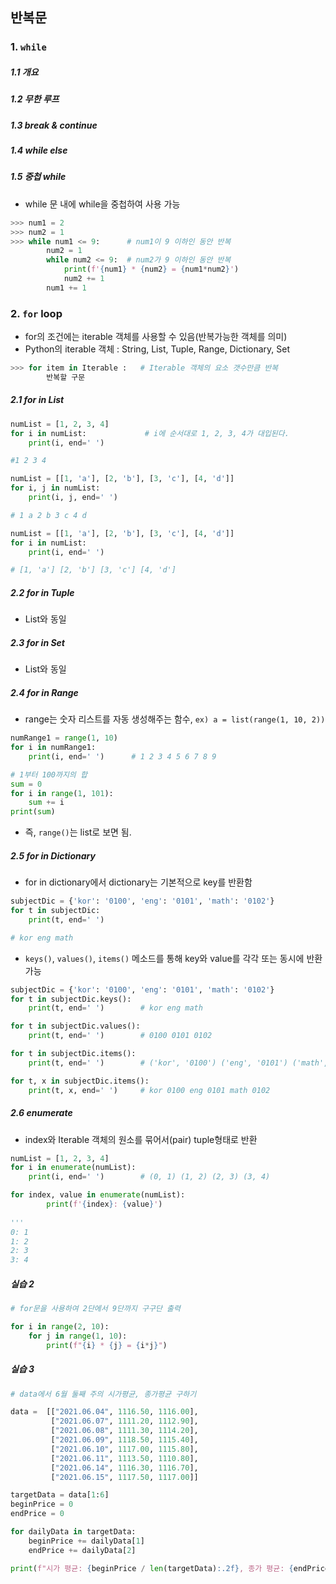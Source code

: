 ## 반복문

### 1. `while`

##### 1.1 개요

##### 1.2 무한 루프

##### 1.3 break & continue

##### 1.4 while else

##### 1.5 중첩 while

* while 문 내에 while을 중첩하여 사용 가능

```python
>>> num1 = 2
>>> num2 = 1
>>> while num1 <= 9:      # num1이 9 이하인 동안 반복
   		num2 = 1
        while num2 <= 9:  # num2가 9 이하인 동안 반복
            print(f'{num1} * {num2} = {num1*num2}')
            num2 += 1
        num1 += 1
```



### 2. `for` loop

* for의 조건에는 iterable 객체를 사용할 수 있음(반복가능한 객체를 의미)
* Python의 iterable 객체 : String, List, Tuple, Range, Dictionary, Set

```python
>>> for item in Iterable :   # Iterable 객체의 요소 갯수만큼 반복
    	반복할 구문
```



##### 2.1 for in List

```python
numList = [1, 2, 3, 4]
for i in numList:             # i에 순서대로 1, 2, 3, 4가 대입된다.
	print(i, end=' ')

#1 2 3 4

numList = [[1, 'a'], [2, 'b'], [3, 'c'], [4, 'd']]
for i, j in numList:
	print(i, j, end=' ')

# 1 a 2 b 3 c 4 d 

numList = [[1, 'a'], [2, 'b'], [3, 'c'], [4, 'd']]
for i in numList:
	print(i, end=' ')

# [1, 'a'] [2, 'b'] [3, 'c'] [4, 'd']
```



##### 2.2 for in Tuple

* List와 동일



##### 2.3 for in Set

* List와 동일



##### 2.4 for in Range

* range는 숫자 리스트를 자동 생성해주는 함수,  `ex) a = list(range(1, 10, 2))` 

```python
numRange1 = range(1, 10)
for i in numRange1:
	print(i, end=' ')      # 1 2 3 4 5 6 7 8 9

# 1부터 100까지의 합
sum = 0
for i in range(1, 101):
    sum += i
print(sum)
```

* 즉, `range()`는 list로 보면 됨.



##### 2.5 for in Dictionary

* for in dictionary에서 dictionary는 기본적으로 key를 반환함

```python
subjectDic = {'kor': '0100', 'eng': '0101', 'math': '0102'}
for t in subjectDic:
    print(t, end=' ')

# kor eng math
```

* `keys()`, `values()`, `items()` 메소드를 통해 key와 value를 각각 또는 동시에 반환 가능

```python
subjectDic = {'kor': '0100', 'eng': '0101', 'math': '0102'}
for t in subjectDic.keys():
    print(t, end=' ')        # kor eng math

for t in subjectDic.values():
    print(t, end=' ')        # 0100 0101 0102

for t in subjectDic.items():
    print(t, end=' ')        # ('kor', '0100') ('eng', '0101') ('math', '0102')

for t, x in subjectDic.items():
    print(t, x, end=' ')     # kor 0100 eng 0101 math 0102
```



##### 2.6 enumerate

* index와 Iterable 객체의 원소를 묶어서(pair) tuple형태로 반환

```python
numList = [1, 2, 3, 4]
for i in enumerate(numList):
	print(i, end=' ')        # (0, 1) (1, 2) (2, 3) (3, 4)

for index, value in enumerate(numList):
    	print(f'{index}: {value}')
        
'''
0: 1
1: 2
2: 3
3: 4
```



##### 실습 2

```python
# for문을 사용하여 2단에서 9단까지 구구단 출력

for i in range(2, 10):
    for j in range(1, 10):
        print(f"{i} * {j} = {i*j}")
```

##### 실습 3

```python
# data에서 6월 둘째 주의 시가평균, 종가평균 구하기

data =  [["2021.06.04", 1116.50, 1116.00],
         ["2021.06.07", 1111.20, 1112.90],
         ["2021.06.08", 1111.30, 1114.20],
         ["2021.06.09", 1118.50, 1115.40],
         ["2021.06.10", 1117.00, 1115.80],
         ["2021.06.11", 1113.50, 1110.80],
         ["2021.06.14", 1116.30, 1116.70],
         ["2021.06.15", 1117.50, 1117.00]]

targetData = data[1:6]
beginPrice = 0
endPrice = 0

for dailyData in targetData:
    beginPrice += dailyData[1]
    endPrice += dailyData[2]

print(f"시가 평균: {beginPrice / len(targetData):.2f}, 종가 평균: {endPrice / len(targetData):.2f}")

```


